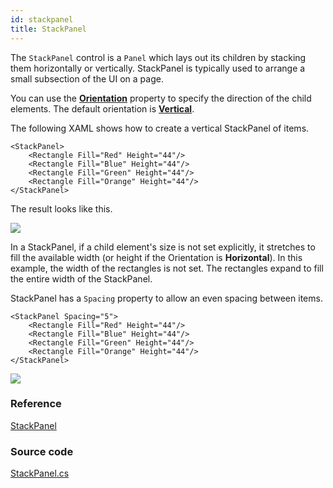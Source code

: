 ```yaml
---
id: stackpanel
title: StackPanel
---
```


The `StackPanel` control is a `Panel` which lays out its children by stacking them horizontally or vertically. StackPanel is typically used to arrange a small subsection of the UI on a page.

You can use the [**Orientation**](https://docs.microsoft.com/en-us/uwp/api/windows.ui.xaml.controls.stackpanel.orientation) property to specify the direction of the child elements. The default orientation is [**Vertical**](https://docs.microsoft.com/en-us/uwp/api/Windows.UI.Xaml.Controls.Orientation).

The following XAML shows how to create a vertical StackPanel of items.

```markup
<StackPanel>
    <Rectangle Fill="Red" Height="44"/>
    <Rectangle Fill="Blue" Height="44"/>
    <Rectangle Fill="Green" Height="44"/>
    <Rectangle Fill="Orange" Height="44"/>
</StackPanel>
```

The result looks like this.

  <div style={{textAlign: 'center'}}>
    <img src="/img/controls/stackpanel/layout-panel-stack-panel.png"  />
  </div>

In a StackPanel, if a child element's size is not set explicitly, it stretches to fill the available width \(or height if the Orientation is **Horizontal**\). In this example, the width of the rectangles is not set. The rectangles expand to fill the entire width of the StackPanel.

StackPanel has a `Spacing` property to allow an even spacing between items.

```markup
<StackPanel Spacing="5">
    <Rectangle Fill="Red" Height="44"/>
    <Rectangle Fill="Blue" Height="44"/>
    <Rectangle Fill="Green" Height="44"/>
    <Rectangle Fill="Orange" Height="44"/>
</StackPanel>
```

  <div style={{textAlign: 'center'}}>
    <img src="/img/controls/stackpanel/image (12).png"  />
  </div>


### Reference

[StackPanel](http://reference.avaloniaui.net/api/Avalonia.Controls/StackPanel/)

### Source code

[StackPanel.cs](https://github.com/AvaloniaUI/Avalonia/blob/master/src/Avalonia.Controls/StackPanel.cs)
